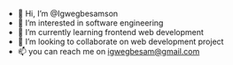 - 👋 Hi, I’m @Igwegbesamson
- 👀 I’m interested in software engineering
- 🌱 I’m currently learning frontend web development
- 💞️ I’m looking to collaborate on web development project
- 📫 you can reach me on igwegbesam@gmail.com

<!---
Igwegbesamson/Igwegbesamson is a ✨ special ✨ repository because its `README.md` (this file) appears on your GitHub profile.
You can click the Preview link to take a look at your changes.
--->
